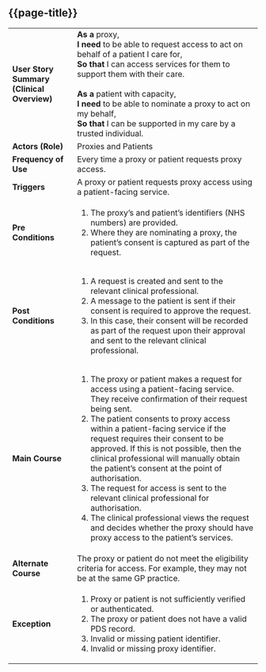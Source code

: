 ## {{page-title}}

<table class="assets" title="PDS Use Case 1">
  <tbody>
    <tr>
      <td><strong>User Story Summary (Clinical Overview)</strong></td>
      <td><strong>As a</strong> proxy,<br><strong>I need</strong> to be able to request access to act on behalf of a patient I care for,<br><strong>So that</strong> I can access services for them to support them with their care.<br><br>
          <strong>As a</strong> patient with capacity,<br><strong>I need</strong> to be able to nominate a proxy to act on my behalf,<br><strong>So that</strong> I can be supported in my care by a trusted individual.</td>
    </tr>
    <tr>
      <td><strong>Actors (Role)</strong></td>
      <td>Proxies and Patients</td>
    </tr>
    <tr>
      <td><strong>Frequency of Use</strong></td>
      <td>Every time a proxy or patient requests proxy access.</td>
    </tr>
    <tr>
      <td><strong>Triggers</strong></td>
      <td>A proxy or patient requests proxy access using a patient-facing service.</td>
    </tr>
    <tr>
      <td><strong>Pre Conditions</strong></td>
      <td><ol><li>The proxy’s and patient’s identifiers (NHS numbers) are provided.</li><li>Where they are nominating a proxy, the patient’s consent is captured as part of the request.</li></ol></td>
    </tr>
    <tr>
      <td><strong>Post Conditions</strong></td>
      <td><ol><li>A request is created and sent to the relevant clinical professional.</li><li>A message to the patient is sent if their consent is required to approve the request.</li><li>In this case, their consent will be recorded as part of the request upon their approval and sent to the relevant clinical professional.</li></ol></td>
    </tr>
    <tr>
      <td><strong>Main Course</strong></td>
      <td><ol><li>The proxy or patient makes a request for access using a patient-facing service. They receive confirmation of their request being sent.</li><li>The patient consents to proxy access within a patient-facing service if the request requires their consent to be approved.
If this is not possible, then the clinical professional will manually obtain the patient’s consent at the point of authorisation.</li><li>The request for access is sent to the relevant clinical professional for authorisation.</li><li>The clinical professional views the request and decides whether the proxy should have proxy access to the patient’s services.</li></ol></td>
    </tr>
    <tr>
      <td><strong>Alternate Course</strong></td>
      <td>The proxy or patient do not meet the eligibility criteria for access. For example, they may not be at the same GP practice.</td>
    </tr>
    <tr>
      <td><strong>Exception</strong></td>
      <td><ol><li>Proxy or patient is not sufficiently verified or authenticated.</li><li>The proxy or patient does not have a valid PDS record.</li><li>Invalid or missing patient identifier.</li><li>Invalid or missing proxy identifier.</li></ol></td>
    </tr>
  </tbody>
</table>
<br>